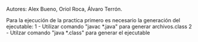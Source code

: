Autores: Alex Bueno, Oriol Roca, Álvaro Terrón.

Para la ejecución de la practica primero es necesario la generación del ejecutable:
1 - Utilizar comando "javac *.java" para generar archivos.class
2 - Utilzar comando "java *.class" para generar el ejecutable
